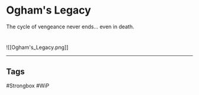 # Ogham's Legacy
The cycle of vengeance never ends... even in death.

#
![[Ogham's_Legacy.png]]

---
## Tags
#Strongbox
#WiP